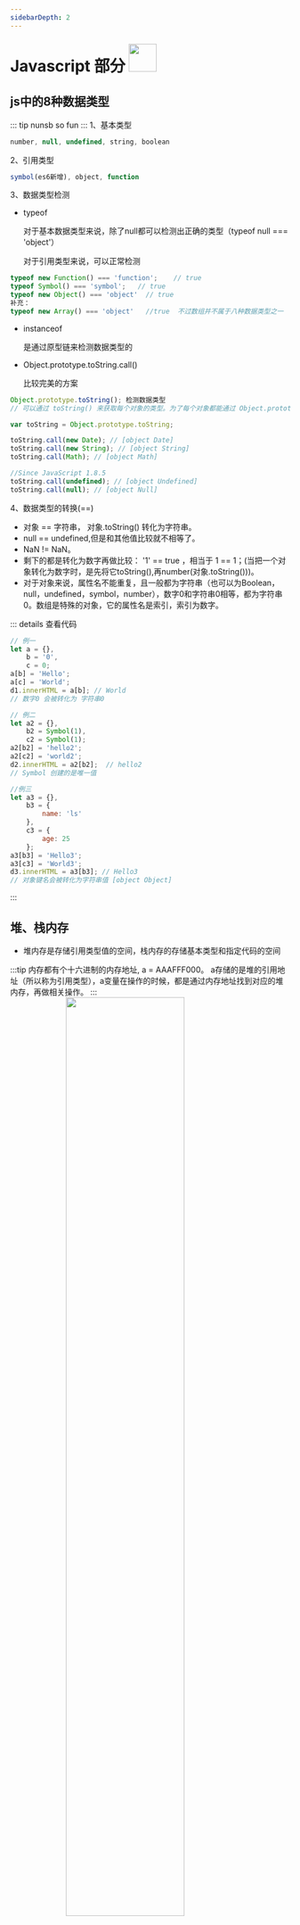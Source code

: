 ```yaml
---
sidebarDepth: 2
---
```


# Javascript 部分 <img src='/images/icons/nickFury.png' width='50' style='margin-top:-15px'> 

## js中的8种数据类型
::: tip
nunsb so fun
:::
1、基本类型
``` js 
number, null, undefined, string, boolean
```
2、引用类型
``` js
symbol(es6新增), object, function
```

3、数据类型检测
- typeof 

    对于基本数据类型来说，除了null都可以检测出正确的类型（typeof null === 'object'）
    
    对于引用类型来说，可以正常检测
``` js
typeof new Function() === 'function';    // true
typeof Symbol() === 'symbol';   // true
typeof new Object() === 'object'  // true
补充：
typeof new Array() === 'object'   //true  不过数组并不属于八种数据类型之一
```
- instanceof 

    是通过原型链来检测数据类型的
- Object.prototype.toString.call()

    比较完美的方案
``` js
Object.prototype.toString(); 检测数据类型
// 可以通过 toString() 来获取每个对象的类型。为了每个对象都能通过 Object.prototype.toString() 来检测，需要以 Function.prototype.call() 或者 Function.prototype.apply() 的形式来调用，传递要检查的对象作为第一个参数，称为 thisArg。

var toString = Object.prototype.toString;

toString.call(new Date); // [object Date]
toString.call(new String); // [object String]
toString.call(Math); // [object Math]

//Since JavaScript 1.8.5
toString.call(undefined); // [object Undefined]
toString.call(null); // [object Null]
```

4、数据类型的转换(==)

- 对象 == 字符串， 对象.toString() 转化为字符串。
- null == undefined,但是和其他值比较就不相等了。
- NaN != NaN。
- 剩下的都是转化为数字再做比较： '1' == true ，相当于 1 == 1；(当把一个对象转化为数字时，是先将它toString(),再number(对象.toString()))。
- 对于对象来说，属性名不能重复，且一般都为字符串（也可以为Boolean，null，undefined，symbol，number），数字0和字符串0相等，都为字符串0。数组是特殊的对象，它的属性名是索引，索引为数字。

::: details 查看代码
``` js
// 例一
let a = {},
    b = '0',
    c = 0;
a[b] = 'Hello';
a[c] = 'World';
d1.innerHTML = a[b]; // World
// 数字0 会被转化为 字符串0

// 例二
let a2 = {},
    b2 = Symbol(1),
    c2 = Symbol(1);
a2[b2] = 'hello2';
a2[c2] = 'world2';
d2.innerHTML = a2[b2];  // hello2
// Symbol 创建的是唯一值

//例三
let a3 = {},
    b3 = {
        name: 'ls'
    },
    c3 = {
        age: 25
    };
a3[b3] = 'Hello3';
a3[c3] = 'World3';
d3.innerHTML = a3[b3]; // Hello3
// 对象键名会被转化为字符串值 [object Object]
```
:::

## 堆、栈内存

- 堆内存是存储引用类型值的空间，栈内存的存储基本类型和指定代码的空间

:::tip
内存都有个十六进制的内存地址, a = AAAFFF000。 a存储的是堆的引用地址（所以称为引用类型），a变量在操作的时候，都是通过内存地址找到对应的堆内存，再做相关操作。
:::
<img src='/images/stack.png' width='65%' style='margin-left:100px'>

- 浏览器一加载完就形成了一个栈内存，栈内存用来执行代码，每一次函数执行的时候，都会形成一个新的执行环境（ECStack）,把这个执行环境压缩到栈内存中进行执行。

<img src='/images/closure.png' width='85%' style='margin-left:100px'>
<img src='/images/closure1.png' width='85%' style='margin-left:100px'>

## 深浅克隆
- 对象（数组）的深拷贝与浅拷贝
- 浅拷贝是只拷贝第一层(涉及到堆的引用)
::: tip 浅拷贝的方法
- for in 循环
- ES6展开运算符
::: details 查看代码
``` js
let obj = {
    a: 100,
    b: [10, 20, 30],
    c: {
        x: 100
    },
    d: /^\d+$/,
    e: new Date(),
    f: function(){
        console.log('xx');
    }
}
// 浅拷贝
// ES6 展开运算符
{
    let obj2 = { ...obj };
}
// ES5
let obj2 = {};
for (let key in obj) {
    // 只遍历obj的私有属性
    if (!obj.hasOwnProperty(key))
        break;
    obj2[key] = obj[key];
}
console.log(obj, obj2, obj === obj2);  // false
```
:::
::: tip 深拷贝的方法
- json.stringify=>json.parse；(要注意函数、正则、new Date（）在stringify的过程中会有问题)
- 递归

<img src='/images/shallowClone.png' width='75%' style='margin-left:100px'>

::: details 查看代码
``` js
let obj = {
    a: 100,
    b: [10, 20, 30],
    c: {
        x: 100
    },
    d: /^\d+$/,
    e: new Date(),
    f: function(){
        console.log('xx');
    }
}
// 深拷贝
// 将对象转化为json字符串，项目中可以这么用
let obj3 = JSON.stringify(obj);
obj3 = JSON.parse(obj3);
obj3.c.x = 1000;
console.log(obj, obj3);
// 封装递归函数
function deepClone(obj) {
    if (typeof obj === null) return null;
    if (typeof obj !== 'object') return obj;
    if (obj instanceof RegExp) return new RegExp(obj);
    if (obj instanceof Date) return new Date(obj);
    if (obj instanceof Function) return new Function(obj);
    // 不直接创建空对象的目的：克隆的结果和之前保持相同的所属类
    let newObj = new obj.constructor;
    for (let key in obj) {
        if (obj.hasOwnProperty(key)) {
            // 递归
            newObj[key] = deepClone(obj[key]);
        }
    }
    return newObj;
}
let obj4 = deepClone(obj);
obj4.c.x = 2000;
console.log(obj4,obj);
```
:::

## 作用域 作用域链
- 函数的嵌套形成作用域的层级关系，当函数执行时，从当前作用域开始查找变量，没查到的会向上层作用域查找，直至全局，这就是作用域链。
- 在js中，作用域为function(){}内的区域，称为函数作用域。
- 全局函数无法查看局部函数的内部细节，但是局部函数可以查看其上层函数的内部细节，直到全局。
    
## 闭包
- 闭包的原理就是作用域链，比如函数a内部有个函数b，b可以访问到a里的变量，那么函数b就是闭包。
```js
function a(){
    let x = 0;
    return function b(){
        console.log(x);
    }
}
a()();  // 0
```
::: details 查看代码
``` js
// 闭包、执行上下文、堆、垃圾回收
let test = (function (i) {
    console.log(i);
    return function () {
        console.log(i * 2);  // number 4
        // alert(i * 2);    // string 4
    }
})(2);
test(5);

// 闭包
function A(a) {
    A = function (b) {
        console.log(`${a + b++}`);
    }
    console.log(`${a++}`);
}
A(1);  //1
A(2);  //4
A(3);  //5

// ++a 是先自身累加，再进行其他运算， a++ 是先进行其他运算，再自身累加，第二次调用（A（2））里使用的a是在上级执行环境中找到的，由于经过了第一次函数调用，a已经为2了。 GO（global object）中的a、b始终未用到。
```
:::

## 变量赋值的过程
- 先创建一个变量，第二步准备值（本例中值指的是立即执行的函数），第三步把值和变量关联起来

## 面向对象

- new 一个函数执行，也把它当做普通函数执行。
- new 创建实例，实例.方法执行 会找原型上的方法。
- 变量提升：在当前执行环境中，所有代码执行前，把所有带var和function关键字的提前声明（var）和定义（function）。
- 普通函数执行，return this 相当于 return window。
- 普通函数执行，先进行形参赋值，然后进行代码赋值。
- 当遇到连续多个new 或 连续多个typeof 时，从右向左计算。
::: tip 运算符优先级
<a href = 'https://developer.mozilla.org/zh-CN/docs/Web/JavaScript/Reference/Operators/Operator_Precedence' target='b lank'>MDN</a>
:::
::: details 查看代码

``` js
// 例一
function Foo() {
    getName = function () {
        console.log(1);
    }
    return this;
}
Foo.getName = function () {
    console.log(2);
}
Foo.prototype.getName = function () {
    console.log(3);
}
var getName = function () {
    console.log(4);
}
function getName() {
    console.log(5);
}
Foo.getName(); // 2
getName();  // 4   变量提升阶段，未进行赋值，代码执行到的时候，赋值，log4替换log5
Foo().getName();    // 1
getName();      // 1
new Foo.getName();   // 2
new Foo().getName();  // 3
new new Foo().getName();  // 3

// 例二
function A() {
    console.log(1);
}

function Func() {
    A = function () {
        console.log(2);
    }
    return this;
}

Func.A = A;

Func.prototype = {
    // 这里注意，箭头函数没有原型链，也就是说没有constructor这个构造函数，所以不能被new
    // A: () => {
    //     console.log(3);
    // }
    A: function () {
        console.log(3);
    }
}

A(); //1
Func.A(); //1
Func().A();  //2
new Func.A();  //1
new Func().A();  //3
new new Func().A();  // 报错 箭头函数没有new         

// 例三
var x = 2;
var y = {
    x: 3,
    // z 里的自执行函数在变量赋值阶段就会执行，且只执行这一次
    z: (function (x) {
        this.x *= x; // 这里的this指的是window,this.x指的是最外层var的x
        x += 2;  // 这里的x指的是自调函数的参数
        return function (n) {
            this.x *= n; // 这里的this在m(4)调用的时候指的是window,this.x指的是最外层var的x，在y.z(5)调用的时候this指的是 y, this.x 是 y.x，也就是3
            x += 3;
            console.log(x);
        }
    })(x)  //2
}
var m = y.z;
m(4); // 7
y.z(5);  // 10
console.log(x, y.z);  // 16
```
:::



<img src='/images/oo.png' width='65%' style='margin-left:100px'>

## EventLoop

- 浏览器是多线程的，同时做很多事（加载css、js，发送请求、渲染图片等），JS是单线程的（浏览器只给了其一个线程来渲染）。
- 同步代码：自上而下执行。
- 异步：为了处理异步，浏览器提供了event queue事件队列，分为微任务队列和宏任务队列。主线程代码执行完了再执行event queue里的代码，在事件队列中，先执行微任务，再执行宏任务，直到宏任务执行完，浏览器空闲下来。
    - 宏任务：延迟器、事件绑定、ajax
    - 微任务：async、await、promise
- new promise会把里面的函数立即执行， new的时候属于同步，当执行resolve/reject时为异步的微任务，执行then/catch中的方法。

::: details 查看代码
``` js
async function async1() {
    console.log('async1 start'); // 2
    await async2();
    console.log('async1 end'); // 6
}

async function async2() {
    console.log('async2'); // 3
}

console.log('script start'); // 1

setTimeout(function () {
    console.log('setTimeout'); // 8
}, 0)
// 延迟为0 不代表0毫秒，代表浏览器的最小反应时间，一般为5ms

async1();

// new promise会把里面的函数立即执行
new Promise(function (resolve) {
    console.log('promise1'); // 4
    resolve();
}).then(function () {
    console.log('promise2'); // 7
})

console.log('script end'); // 5

// script start
// async1 start
// async2
// promise1
// script end
// async1 end
// promise2
// setTimeout
```
:::


## 数据劫持
- ES5: Object.defineProperty()
- ES6: proxy

::: details 实现a==1 && a==2 && a==3

``` js
// 方法一  数据类型转换
// 1-1
let a = {
    i: 0,
    // 重写 toString()
    // ES6 的写法
    toString() {
        return ++this.i;
    },
    //所有数据类型转换的第一步都是先调它的valueOf取得原始值，所以重写对象的toString()方法时，也可以用重写valueOf()方法来代替
    valueOf() {
        return ++this.i;
    },
};

// 1-2
let d = [1, 2, 3];
d.toString = d.shift;

if (d == 1 && d == 2 && d == 3) {
    console.log('条件成立：数据类型转换');
}
// 等号两边有一边为number，则都转化为number，而对象转化为number之前要先执行object.toString()，a本身没有toString()方法，那么它会调用原型上的toString(),此时转化结果为[object Object],不成立，所以我们还要给a添加自己的toString()方法。

// 方法二  数据劫持
let i = 0;

Object.defineProperty(window, 'a', {
    get() {
        return ++i;
        // 这里为什么不使用++a，而使用++i ?
        // 因为 ++a的意思为 a=a+1; 而在执行 'a+1'时，我们需要取得a，这时候就会触发a的get方法，就会死循环下去，超出最大调用栈，即栈溢出
        //报错：Uncaught RangeError: Maximum call stack size exceeded
    }
})

if (a == 1 && a == 2 && a == 3) {
    console.log('条件成立：数据劫持ES5');
}

// 数据劫持 ES6

let obj = {};

obj = new Proxy(obj, {
    get(target, prop) {
        return ++target[prop];
    }
})
obj.num = 0;

if (obj.num == 1 && obj.num == 2 && obj.num == 3) {
    console.log('条件成立：数据劫持ES6');
}
```
::: 



## 从输入网址到页面显示的过程

- 输入网址；
- 发送到DNS（Domain Name System）服务器，并获取域名对应的web服务器对应的ip地址；
- 与web服务器建立TCP连接；
- 浏览器向web服务器发送http请求；
- web服务器响应请求，并返回指定url的数据（或错误信息，或重定向的新的url地址）；
- 浏览器下载web服务器返回的数据及解析html源文件；
- 生成DOM树，解析css和js，渲染页面，直至显示完成。

##  JS 如何实现一个类
- 构造函数法（缺点是用到了this和prototype，编写复杂，可读性差）
```js
function P(name,age){
    this.name = name;
    this.age = age;
};
P.prototype.getName = function(){
    console.log(this.name + this.age)
}
var person = new P('ls', 24);
person.getName();
```
- ES6 class 关键字
``` js
class P{
    constructor(name,age){
        this.name = name;
        this.age = age;
    }
    getName(){
        console.log(this.age + this.name)
    }
}
let person = new P('ls', 25);
person.getName();
```

## JS 实现继承
- 寄生组合式继承（通过借用构造函数继承属性，通过原型链的混成形式继承方法，用寄生式继承继承超类型的原型，再将结果指定给子类型的原型）
```js
function object(o){
    function F(){};
    F.prototype = o;
    return new F();
}
function inheritPrototype(subType,superType){
    let prototype = object(superType.prototype);    // 创建对象
    prototype.constructor = subType;    // 增强对象
    subTyoe.prototype = prototype;      // 指定对象
}
function SuperType(name){
    this.name = name;
    this.colors = ['red', 'white'];
}
SuperType.prototype.sayName = function(){
    console.log(this.name);
}
function Subtype(name,age){
    SuperType.call(this,name);
    this.age = age;
}
inheritPrototype(Subtype,SuperType);
SubType.prototype.sayAge = function(){
    console.log(this.age);
}
```
- ES6 extends 关键字
```js
class ColorPoint extends Color {
    constructor(x,y,color){
        super(x,y);
        this.color = color;
    }
    getResult(){
        return this.color + super.getResult();
    }
}
```

## 原型链
::: tip 描述原型链
- 遍历一个实例时，先遍历它本身的属性，再遍历它原型上的属性，一直遍历到Object。
- 任何一个类（函数）都有原型对象，原型对象上至少有两个属性（constructor，proto），constructor指向类（函数）本身，proto指向父类原型对象。
类（函数）通过prototype属性可以访问原型对象。
- 类（函数）的实例可以直接访问原型对象（因为实例上有proto属性指向构造函数的原型对象）。
:::
```js
P.prototype === person.__proto__;  // true
```
<img src='/images/prototypeChain.png' width='70%'>

::: tip 作用域链与原型链的区别
- 当访问一个变量时，解释器会先在当前作用域查找标识符，如果没有找到就去父作用域找，作用域链顶端是全局对象window，如果window都没有这个变量则报错。
- 当在对象上访问某属性时，首选i会查找当前对象，如果没有就顺着原型链往上找，原型链顶端是null，如果全程都没找到则返一个undefined，而不是报错。
:::

## this对象的理解
- 普通函数中
    - this总是指向函数的直接调用者，没有就是window。
    - 如果有new关键字，this指向new出来的实例对象。
    - 在事件中，this指向触发这个事件的对象。
- 箭头函数中
    - 箭头函数其实是没有this的，箭头函数中的this只取决于包裹箭头函数的第一个普通函数的this，另外对于箭头函数使用bind这类函数无效。
    - 函数体内的this对象，指的是定义时所在作用域的对象，而不是使用时所在的作用域的对象。
```js
// 普通函数
function foo(){
    console.log(this.a);
}
var a = 1;
foo(); // 1
const obj = {
    a: 2,
    foo: foo
}
obj.foo(); // 2
const c = new foo(); //undefined

// 箭头函数
function a() {
    return () => {
        return () => {
            console.log(this)
        }
    }
}
a()()();        //Window
```

- this绑定
    - 默认绑定
        - 函数调用时无任何调用前缀的情景。
    - 隐式绑定
        - 如果函数调用时，前面存在调用它的对象，那么this就会隐式绑定到这个对象上。
        - 如果函数调用前存在多个对象，this指向距离调用自己最近的对象。
        - 在特定情况下会存在隐式绑定丢失的问题，最常见的就是作为参数传递以及变量赋值。
    - 显示绑定 apply、call、bind
        - 这三个方法都是为了改变普通函数函数体内部的this指向。
        - 其中apply和call会立即调用，而bind会返回一个函数，需要手动调用。
        - 三者第一个参数都是this要指向的对象，利用后续参数传参，call和bind传入参数列表，而apply传入数组。
    ```js
    function fruit(arg){
        arg = arg || '';
        console.log(this.name + arg);
    };
    fruit();  // ls

    let obj = {
        name : 's'
    }
    fruit.call(obj,'aaa');  // saaa
    fruit.apply(obj,['bbb']); // sbbb
    fruit.bind(obj,'ccc')();  // sccc
    ```
    - new 绑定
        - new 的过程（这个过程称为构造调用）
            - 创建一个空对象，将它的引用赋给 this，继承函数的原型。
            - 通过 this 将属性和方法添加至这个对象
            - 最后返回 this 指向的新对象，也就是实例（如果没有手动返回其他的对象）
    ``` js
    function Fn(){
    this.name = 'new 绑定~';
    };
    let echo = new Fn();
    echo.name//new 绑定~
    // 在上方代码中，构造调用创建了一个新对象echo，而在函数体内，this将指向新对象echo上（可以抽象理解为新对象就是this）。
    ```


- this绑定的优先级
    - 显式绑定 > 隐式绑定 > 默认绑定
    - new绑定 > 隐式绑定 > 默认绑定
    - 显示绑定与new绑定同时使用会报错（call/bind/apply is not a function）

## 跨域问题的解决方案和实现原理
- 默认端口号：http20，https443，ftp21。
- 跨域问题的产生：协议域名端口号有一个不一致都为跨域，浏览器禁止跨域访问。
- 阶段：
    - jsonp
        - script、link、image标签不受跨域限制。如jQuery的cnd引入。
        - 问题：只有get请求（不安全、有缓存、传递信息有长度限制）

    - 基于iframe的跨域解决方案
        -  window.name
        - document.domain
        - location.hash
        - post messgae
    - CORS跨域资源共享
        - 前端axios
        - 后端设置允许跨域    
    - 基于http proxy实现跨域请求
        - 开发环境：基于webpack提供的devserver
        - 生产环境：Nginx反向代理
::: tip 回答技巧
之前做开发的时候，用jsonp，但是它有一些问题，后来通过了解和学习，开始在项目中引导使用cors和Nginx。
:::
<img src='/images/ajax.png' width='65%' style='margin-left:100px'>
<img src='/images/jsonp.png' width='65%' style='margin-left:100px'>
<img src='/images/jsonp1.png' width='65%' style='margin-left:100px'>